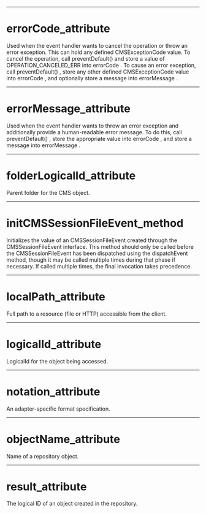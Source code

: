 

---

# errorCode_attribute

Used when the event handler wants to cancel the operation or throw an error exception. This can hold any defined CMSExceptionCode value. To cancel the operation, call preventDefault() and store a value of OPERATION_CANCELED_ERR into errorCode . To cause an error exception, call preventDefault() , store any other defined CMSExceptionCode value into errorCode , and optionally store a message into errorMessage .



---

# errorMessage_attribute

Used when the event handler wants to throw an error exception and additionally provide a human-readable error message. To do this, call preventDefault() , store the appropriate value into errorCode , and store a message into errorMessage .



---

# folderLogicalId_attribute

Parent folder for the CMS object.



---

# initCMSSessionFileEvent_method

Initializes the value of an CMSSessionFileEvent created through the CMSSessionFileEvent interface. This method should only be called before the CMSSessionFileEvent has been dispatched using the dispatchEvent method, though it may be called multiple times during that phase if necessary. If called multiple times, the final invocation takes precedence.



---

# localPath_attribute

Full path to a resource (file or HTTP) accessible from the client.



---

# logicalId_attribute

LogicalId for the object being accessed.



---

# notation_attribute

An adapter-specific format specification.



---

# objectName_attribute

Name of a repository object.



---

# result_attribute

The logical ID of an object created in the repository.